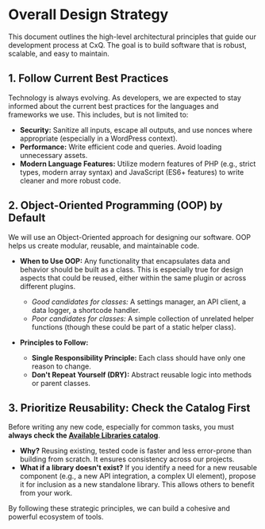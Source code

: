 # Overall Design Strategy

This document outlines the high-level architectural principles that guide our development process at CxQ. The goal is to build software that is robust, scalable, and easy to maintain.

## 1. Follow Current Best Practices

Technology is always evolving. As developers, we are expected to stay informed about the current best practices for the languages and frameworks we use. This includes, but is not limited to:

*   **Security:** Sanitize all inputs, escape all outputs, and use nonces where appropriate (especially in a WordPress context).
*   **Performance:** Write efficient code and queries. Avoid loading unnecessary assets.
*   **Modern Language Features:** Utilize modern features of PHP (e.g., strict types, modern array syntax) and JavaScript (ES6+ features) to write cleaner and more robust code.

## 2. Object-Oriented Programming (OOP) by Default

We will use an Object-Oriented approach for designing our software. OOP helps us create modular, reusable, and maintainable code.

*   **When to Use OOP:** Any functionality that encapsulates data and behavior should be built as a class. This is especially true for design aspects that could be reused, either within the same plugin or across different plugins.
    *   *Good candidates for classes:* A settings manager, an API client, a data logger, a shortcode handler.
    *   *Poor candidates for classes:* A simple collection of unrelated helper functions (though these could be part of a static helper class).

*   **Principles to Follow:**
    *   **Single Responsibility Principle:** Each class should have only one reason to change.
    *   **Don't Repeat Yourself (DRY):** Abstract reusable logic into methods or parent classes.

## 3. Prioritize Reusability: Check the Catalog First

Before writing any new code, especially for common tasks, you must **always check the [Available Libraries catalog](./AVAILABLE_LIBRARIES.md)**.

*   **Why?** Reusing existing, tested code is faster and less error-prone than building from scratch. It ensures consistency across our projects.
*   **What if a library doesn't exist?** If you identify a need for a new reusable component (e.g., a new API integration, a complex UI element), propose it for inclusion as a new standalone library. This allows others to benefit from your work.

By following these strategic principles, we can build a cohesive and powerful ecosystem of tools.
